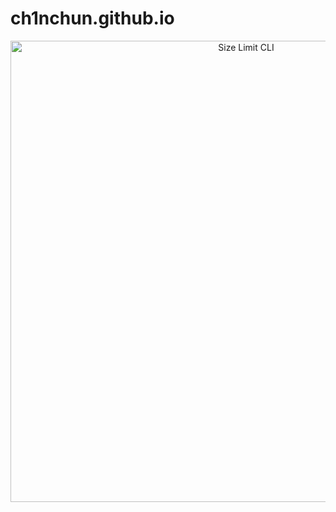 # ch1nchun.github.io
<p align="center">
  <img src="./imgages/img001.png" alt="Size Limit CLI" width="738">
</p>
